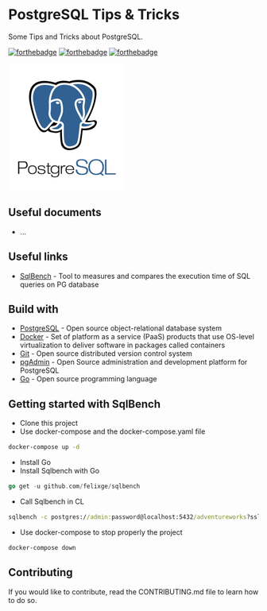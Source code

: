 # PostgreSQL Tips & Tricks

Some Tips and Tricks about PostgreSQL.

[![forthebadge](https://forthebadge.com/images/badges/contains-technical-debt.svg)](http://forthebadge.com)  [![forthebadge](https://forthebadge.com/images/badges/check-it-out.svg)](http://forthebadge.com)  [![forthebadge](https://forthebadge.com/images/badges/built-with-love.svg)](http://forthebadge.com)

![PostgreSQL](./images/postgresql-logo-256.png)

## Useful documents

* ...

## Useful links

* [SqlBench](https://github.com/felixge/sqlbench) - Tool to measures and compares the execution time of SQL queries on PG database

## Build with

* [PostgreSQL](https://www.postgresql.org) - Open source object-relational database system
* [Docker](https://www.docker.com/) - Set of platform as a service (PaaS) products that use OS-level virtualization to deliver software in packages called containers
* [Git](https://git-scm.com) - Open source distributed version control system
* [pgAdmin](https://www.pgadmin.org/) - Open Source administration and development platform for PostgreSQL
* [Go](https://golang.org/) - Open source programming language 

## Getting started with SqlBench

* Clone this project
* Use docker-compose and the docker-compose.yaml file

```bat
docker-compose up -d
```

* Install Go
* Install Sqlbench with Go

```go
go get -u github.com/felixge/sqlbench
```

* Call Sqlbench in CL

```bat
sqlbench -c postgres://admin:password@localhost:5432/adventureworks?sslmode=disable -n 1000 -o baseline.csv queries/employee.sql
```

* Use docker-compose to stop properly the project

```bat
docker-compose down
```

## Contributing

If you would like to contribute, read the CONTRIBUTING.md file to learn how to do so.
